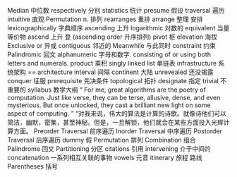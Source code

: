 Median 中位数
respectively 分别
statistics 统计
presume 假设
traversal 遍历
intuitive 直观
Permutation n. 排列
rearranges 重排
arrange 整理 安排
lexicographically 字典顺序
ascending 上升
logarithmic 对数的
equivalent 当量 等价物
ascend 上升 登 (ascending order 升序排列)
pivot 枢
elevation 海拔
Exclusive or 异或
contiguous 邻近的
Meanwhile 与此同时
constraint 约束
Palindromic 回文
alphanumeric 字母和数字.  consisting of or using both letters and numerals.
product 乘积
singly linked list 单链表
infrastructure 系统架构 == architecture
interval 间隔
continent 大陆
unrevealed 还没揭露
conquer 征服
prerequisite 先决条件
topological 拓扑
designate 指定
trivial 不重要的
syllabus 教学大纲
“ For me, great algorithms are the poetry of computation. Just like verse, they can be terse, allusive, dense, and even mysterious. But once unlocked, they cast a brilliant new light on some aspect of computing. ”
	 “对我来说，伟大的算法是计算的诗歌。就像诗他们可以简洁，幽默，密集，甚至神秘。但是，一旦解锁，他们就会在某些方面投入光辉计算方面。
Preorder Traversal 前序遍历
Inorder Traversal 中序遍历
Postorder Traversal 后序遍历
dummy 假
Permutation 排列
Combination 组合
Palindrome 回文
Partitioning 分区
citations 引用
intervening 介于中间的
concatenation 一系列相互关联的事物
vowels 元音
itinerary 旅程 路线
Parentheses 括号



